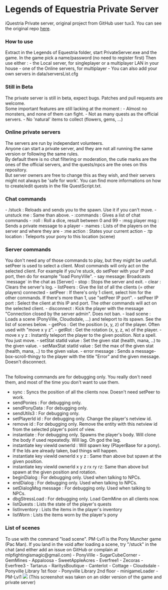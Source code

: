 Legends of Equestria Private Server
===================================

iQuestria Private server, original project from GitHub user tux3. You can see the original repo <a href="https://github.com/tux3/LoE-PrivateServer">here</a>.

<h3>How to use</h3>
Extract in the Legends of Equestria folder, start PrivateServer.exe and the game. 
In the game pick a name/password (no need to register first)
Then use either :
- the Local server, for singleplayer or a multiplayer LAN in your house
- one of the Online servers, for multiplayer
- You can also add your own servers in data/serversList.cfg

<h3>Still in Beta</h3>
The private server is still in beta, expect bugs. Patches and pull requests are welcome.<br/>
Some important features are still lacking at the moment :
- Almost no monsters, and none of them can fight.
- Not as many quests as the official servers.
- No 'natural' items to collect (flowers, gems, ...)

<h3>Online private servers</h3>
The servers are run by independant volunteers. <br/>Anyone can start a private server, and they are not all running the same version or following the same rules. <br/>By default there is no chat filtering or moderation, the cutie marks are the ones of the official servers, and the quests/npcs are the ones on this repository.<br/>But server owners are free to change this as they wish, and their servers might not always be 'safe for work'.
You can find more informations on how to create/edit quests in the file QuestScript.txt.

<h3>Chat commands</h3>
- /stuck : Reloads and sends you to the spawn. Use it if you can't move.
- unstuck me : Same than above.
- :commands : Gives a list of chat commands
- :roll : Roll a dice, result between 0 and 99
- :msg player msg : Sends a private message to a player
- :names : Lists of the players on the server and where they are
- :me action : States your current action
- :tp location : Teleports your pony to this location (scene)

<h3>Server commands</h3>
You don't need any of those commands to play, but they might be usefull.
setPeer is used to select a client. Most commands will only act on the selected client.
For example if you're stuck, do setPeer with your IP and port, then do for example "load PonyVille".
- say message: Broadcasts `message` in the chat as [Server]
- stop : Stops the server and exit.
- clear : Clears the server's log.
- listPeers : Give the list of all the clients (= other players) connected
- setPeer : If there's only 1 client, select him for the other commands. If there's more than 1, use "setPeer IP port".
- setPeer IP port : Select the client at this IP and port. The other commands will act on the selected client.
- disconnect : Kick the player with the message "Connection closed by the server admin". Does not ban.
- load scene : Loads a scene (PonyVille, Cloudsdale, ...) and teleport to its spawn. See the list of scenes below.
- getPos : Get the position (x, y, z) of the player. Often used with "move x y z".
- getRot : Get the rotation (x, y, z, w) of the player.
- move x y z : Instantly teleport the player to the given position. Not a spell. You just move.
- setStat statId value : Set the given stat (health, mana, ..) to the given value. 
- setMaxStat statId value : Set the max of the given stat (health, mana, ..) to the given value. 
- error message : Sends a message-box-scroll-thingy to the player with the title "Error" and the given message. Doesn't disconnect.

<br/>The following commands are for debugging only. You really don't need them, and most of the time you don't want to use them.
- sync : Syncs the position of all the clients now. Doesn't need setPeer to work.
- sendPonies : For debugging only.
- sendPonyData : For debugging only.
- sendUtils3 : For debugging only.
- setPlayerId id : For debugging only. Change the player's netview id.
- remove id : For debugging only. Remove the entity with this netview id from the selected player's point of view.
- instantiate : For debugging only. Spawns the player's body. Will clone the body if used repeatedly. Will lag. Oh god the lag.
- instantiate key viewId ownerId : Will spawn key (PlayerBase for a pony). If the Ids are already taken, bad things will happen.
- instantiate key viewId ownerId x y z : Same than above but spawn at the given position.
- instantiate key viewId ownerId x y z rx ry rz: Same than above but spawn at the given position and rotation.
- beginDialog : For debugging only. Used when talking to NPCs.
- endDialog : For debugging only. Used when talking to NPCs.
- setDialogMsg message : For debugging only. Used when talking to NPCs.
- dbgStressLoad : For debugging only. Load GemMine on all clients now.
- listQuests : Lists the state of the player's quests
- listInventory : Lists the items in the player's inventory
- listWorn : Lists the items worn by the player's pony

<h3>List of scenes</h3>
To use with the command "load scene".
PM-Lvl1 is the Pony Muncher game (Pac Man).
If you land in the void after loading a scene, try "/stuck" in the chat (and either add an issue on GitHub or complain at mlpfightingismagic@gmail.com)
- PonyVille
- SugarCubeCorner
- GemMines
- Appaloosa
- SweetAppleAcres
- Everfree1
- Zecoras
- Everfree3
- Tartarus
- RaritysBoutique
- Canterlot
- Cottage
- Cloudsdale
- Ponyville Library 1st floor
- Ponyville Library 2nd floor
- minigameLoader
- PM-Lvl1

<img src="https://f.cloud.github.com/assets/5155966/1389911/6503cd02-3be3-11e3-987f-98611a94a106.jpg"/>
(This screenshot was taken on an older version of the game and private server)
